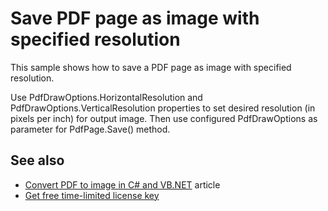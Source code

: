 # Save PDF page as image with specified resolution
This sample shows how to save a PDF page as image with specified resolution.

Use PdfDrawOptions.HorizontalResolution and PdfDrawOptions.VerticalResolution properties to set desired resolution (in pixels per inch) for output image. Then use configured PdfDrawOptions as parameter for PdfPage.Save() method.

## See also
* [Convert PDF to image in C# and VB.NET](https://bitmiracle.com/pdf-library/convert-pdf-to-image.aspx) article
* [Get free time-limited license key](https://bitmiracle.com/pdf-library/download-pdf-library.aspx)